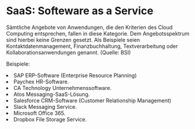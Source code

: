# SaaS: Softeware as a Service

Sämtliche Angebote von Anwendungen, die den Kriterien des Cloud Computing entsprechen, fallen in diese Kategorie. Dem Angebotsspektrum sind hierbei keine Grenzen gesetzt. Als Beispiele seien Kontaktdatenmanagement, Finanzbuchhaltung, Textverarbeitung oder Kollaborationsanwendungen genannt. (Quelle: BSI)

Beispiele:

<li>SAP ERP-Software (Enterprise Resource Planning)
<li>Paychex HR-Software.
<li>CA Technology Unternehmenssoftware.
<li>Atos Messaging-SaaS-Lösung.
<li>Salesforce CRM-Software (Customer Relationship Management)
<li>Slack Messaging Service.
<li>Microsoft Office 365.
<li>Dropbox File Storage Service.
